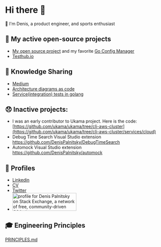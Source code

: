 # Hi there 👋

🔭 I'm Denis, a product engineer, and sports enthusiast


## 🤔 My active open-source projects

- [My open source project](https://github.com/num30) and my favorite [Go Config Manager](https://github.com/num30/config)
- [Testhub.io](https://github.com/testhub-io/testhub)

## :orange_book: Knowledge Sharing
- [Medium](https://medium.com/@palnitsky)
- [Architecture diagrams as code](https://engineering.solsten.io/posts/architecture-diagrams-at-solsten/) 
- [Service(integration) tests in golang](https://github.com/num30/api-integration-test#readme)

## 😞 Inactive projects:
  - I was an early contributor to Ukama project. Here is the code:  [https://github.com/ukama/ukama/tree/cli-aws-cluster](https://github.com/ukama/ukama/tree/cli-aws-cluster/services/cloud)
  - Debug Time Search Visual Studio extension https://github.com/DenisPalnitsky/DebugTimeSearch
  - Automock Visual Studio extension https://github.com/DenisPalnitsky/automock 

## 📱 Profiles 
- [Linkedin](https://www.linkedin.com/in/denis-palnitsky/) 
- [CV](https://docs.google.com/document/d/e/2PACX-1vRYL5Si8vWz85AGPAMye8JKy71Ob3AYxMz-dxl0S_BLQWQMqbRnIouQYN8IfOH9Lae3vt3dn6YeO79g/pub)
- [Twitter](https://twitter.com/Number30)
- <a href="https://stackexchange.com/users/85406"><img src="https://stackexchange.com/users/flair/85406.png" width="208" height="58" alt="profile for Denis Palnitsky on Stack Exchange, a network of free, community-driven Q&amp;A sites" title="profile for Denis Palnitsky on Stack Exchange, a network of free, community-driven Q&amp;A sites"></a> 

## :mortar_board: Engineering Principles
[PRINCIPLES.md](https://github.com/DenisPalnitsky/DenisPalnitsky/blob/main/PRINCIPLES.md)

